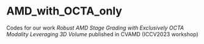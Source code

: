 # AMD_with_OCTA_only
Codes for our work _Robust AMD Stage Grading with Exclusively OCTA Modality Leveraging 3D Volume_ published in CVAMD (ICCV2023 workshop)
